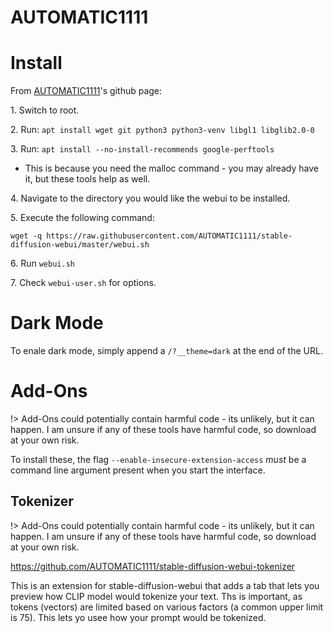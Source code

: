# AUTOMATIC1111  

# Install  

From [AUTOMATIC1111](https://github.com/AUTOMATIC1111/stable-diffusion-webui)'s github page:  

1\. Switch to root.  

2\. Run: `apt install wget git python3 python3-venv libgl1 libglib2.0-0`  

3\. Run: `apt install --no-install-recommends google-perftools`  
* This is because you need the malloc command - you may already have it, but these tools help as well.  

4\. Navigate to the directory you would like the webui to be installed.

5\. Execute the following command: 
```
wget -q https://raw.githubusercontent.com/AUTOMATIC1111/stable-diffusion-webui/master/webui.sh
```

6\. Run `webui.sh`  

7\. Check `webui-user.sh` for options.  

# Dark Mode  

To enale dark mode, simply append a `/?__theme=dark` at the end of the URL.  

# Add-Ons  

!> Add-Ons could potentially contain harmful code - its unlikely, but it can happen. I am unsure if any of these tools have harmful code, so download at your own risk.  

To install these, the flag `--enable-insecure-extension-access` _must_ be a command line argument present when you start the interface.  

## Tokenizer  

!> Add-Ons could potentially contain harmful code - its unlikely, but it can happen. I am unsure if any of these tools have harmful code, so download at your own risk.  

https://github.com/AUTOMATIC1111/stable-diffusion-webui-tokenizer

This is an extension for stable-diffusion-webui that adds a tab that lets you preview how CLIP model would tokenize your text. Ths is important, as tokens (vectors) are limited based on various factors (a common upper limit is 75).  This lets yo usee how your prompt would be tokenized.  

